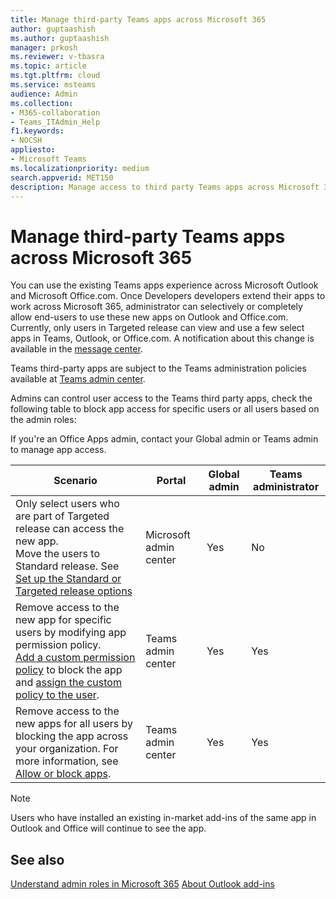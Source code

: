```yaml
---
title: Manage third-party Teams apps across Microsoft 365
author: guptaashish
ms.author: guptaashish
manager: prkosh
ms.reviewer: v-tbasra
ms.topic: article
ms.tgt.pltfrm: cloud
ms.service: msteams
audience: Admin
ms.collection: 
- M365-collaboration
- Teams_ITAdmin_Help
f1.keywords:
- NOCSH
appliesto: 
- Microsoft Teams
ms.localizationpriority: medium
search.appverid: MET150
description: Manage access to third party Teams apps across Microsoft 365. 
---
```


# Manage third-party Teams apps across Microsoft 365

You can use the existing Teams apps experience across Microsoft Outlook and Microsoft Office.com. Once Developers developers extend their apps to work across Microsoft 365, administrator can selectively or completely allow end-users to use these new apps on Outlook and Office.com. Currently, only users in Targeted release can view and use a few select apps in Teams, Outlook, or Office.com. A notification about this change is available in the [message center](https://admin.microsoft.com/AdminPortal/Home#/MessageCenter/:/messages/MC334280).

Teams third-party apps are subject to the Teams administration policies available at [Teams admin center](https://admin.teams.microsoft.com/dashboard).

<!--- 
As an admin, you can manage access to the new Teams third party apps for your users:

1. Change the release option to Standard release in TAC. For more information, see [Set up the Standard or Targeted release options](/microsoft-365/admin/manage/release-options-in-office-365?view=o365-worldwide&preserve-view=true).

1. If you're unable to change users to Standard release, [add a custom permission policy](teams-app-permission-policies.md#create-a-custom-app-permission-policy) to block the app and [assign the custom policy to the user](policy-assignment-overview.md).

1. If you're unable to remove the user assignment to the app in Teams, you can block the new third party app for all users. For more information, see [Allow or block apps](manage-apps.md#allow-and-block-apps)

> [!Note]
> Third-party apps may be subject to their own terms and privacy policies.
 --->

Admins can control user access to the Teams third party apps, check the following table to block app access for specific users or all users based on the admin roles:

If you're an Office Apps admin, contact your Global admin or Teams admin to manage app access.

|Scenario|Portal|Global admin|Teams administrator|
|--|---|---|--|
|Only select users who are part of Targeted release can access the new app. <br> Move the users to Standard release.  See [Set up the Standard or Targeted release options](/microsoft-365/admin/manage/release-options-in-office-365?view=o365-worldwide&preserve-view=true)|Microsoft admin center|Yes|No|
|Remove access to the new app for specific users by modifying app permission policy.<br>[Add a custom permission policy](teams-app-permission-policies.md#create-a-custom-app-permission-policy) to block the app and [assign the custom policy to the user](policy-assignment-overview.md).|Teams admin center|Yes|Yes|
|Remove access to the new apps for all users by blocking the app across your organization. For more information, see [Allow or block apps](manage-apps.md#allow-and-block-apps).|Teams admin center|Yes|Yes|

> [!NOTE]
   > Users who have installed an existing in-market add-ins of the same app in Outlook and Office will continue to see the app.

## See also

[Understand admin roles in Microsoft 365](/microsoft-365/admin/add-users/about-admin-roles?view=o365-worldwide&preserve-view=true)
[About Outlook add-ins](/office/dev/add-ins/outlook/outlook-add-ins-overview)
